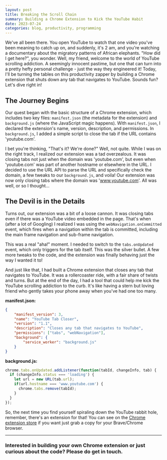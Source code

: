 ```yaml
---
layout: post
title: Breaking the Scroll Chain
summary: Building a Chrome Extension to Kick the YouTube Habit
date: 2023-07-24
categories: blog, productivity, programming
---
```


We've all been there. You open YouTube to watch that one video you've been meaning to catch up on, and suddenly, it's 2 am, and you're watching a documentary about the migratory patterns of African elephants. "How did I get here?", you wonder. Well, my friend, welcome to the world of YouTube scrolling addiction. A seemingly innocent pastime, but one that can turn into a pretty hefty personal challenge - just the way they engineered it! Today, I'll be turning the tables on this productivity zapper by building a Chrome extension that shuts down any tab that navigates to YouTube. Sounds fun? Let's dive right in!

## The Journey Begins

Our quest began with the basic structure of a Chrome extension, which includes two key files: `manifest.json` (the metadata for the extension) and `background.js` (where the JavaScript magic happens). With `manifest.json`, I declared the extension's name, version, description, and permissions. In `background.js`, I added a simple script to close the tab if the URL contains 'youtube.com'. 

I bet you're thinking, "That's it? We're done?" Well, not quite. While I was on the right track, I realized our extension was a tad overzealous. It was closing tabs not just when the domain was 'youtube.com', but even when 'youtube.com' was part of another hostname or elsewhere in the URL. I decided to use the URL API to parse the URL and specifically check the domain, a few tweaks to our `background.js`, and voila! Our extension was now only closing tabs where the domain was 'www.youtube.com'. All was well, or so I thought...

## The Devil is in the Details

Turns out, our extension was a bit of a loose cannon. It was closing tabs even if there was a YouTube video embedded in the page. That's when (after a lot of Googling) I realized I was using the `webNavigation.onCommitted` event, which fires when a navigation within the tab is committed, including the main frame navigation and sub-frame navigation. 

This was a real "aha!" moment. I needed to switch to the `tabs.onUpdated` event, which only triggers for the tab itself. This was the silver bullet. A few more tweaks to the code, and the extension was finally behaving just the way I wanted it to!

And just like that, I had built a Chrome extension that closes any tab that navigates to YouTube. It was a rollercoaster ride, with a fair share of twists and turns. But at the end of the day, I had a tool that could help me kick the YouTube scrolling addiction to the curb. It's like having a stern but loving friend who gently takes your phone away when you've had one too many. 

**manifest.json:**
```json
{
    "manifest_version": 3,
    "name": "YouTube Tab Closer",
    "version": "1.1",
    "description": "Closes any tab that navigates to YouTube",
    "permissions": ["tabs", "webNavigation"],
    "background": {
        "service_worker": "background.js"
    }
}
```

**background.js:**
```javascript
chrome.tabs.onUpdated.addListener(function(tabId, changeInfo, tab) {
  if (changeInfo.status === 'loading') {
    let url = new URL(tab.url);
    if(url.hostname === 'www.youtube.com') {
      chrome.tabs.remove(tabId);
    }
  }
});
```

So, the next time you find yourself spiraling down the YouTube rabbit hole, remember, there's an extension for that!
You can see on the [Chrome extension store](https://chrome.google.com/webstore/detail/youtube-tab-closer/bkmmkahjjgbmohlhefciefafnekeecoe?hl=en-GB&authuser=1) if you want just grab a copy for your Brave/Chrome browser.

---

### Interested in building your own Chrome extension or just curious about the code? Please do get in touch.